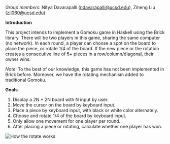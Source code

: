 *Group members*: Nitya Davarapalli (ndavarapalli@ucsd.edu), Ziheng Liu (zil060@ucsd.edu)

**Introduction**

This project intends to implement a Gomoku game in Haskell using the Brick library. There will be two players in this game, sharing the same computer (no network). In each round, a player can choose a spot on the board to place the piece, or rotate 1/4 of the board. If the new piece or the rotation creates a consecutive line of 5+ pieces in a row/column/diagonal, their owner wins. 

*Note*: To the best of our knowledge, this game has not been implemented in Brick before. Moreover, we have the rotating mechanism added to traditional Gomoku.

**Goals**
1. Display a 2N * 2N board with N input by user.
2. Move the cursor on the board by keyboard input.
3. Place a piece by keyboard input, with black or white color alternately.
4. Choose and rotate 1/4 of the board by keyboard input.
5. Only allow one movement for one player per round.
6. After placing a piece or rotating, calculate whether one player has won.


![How the rotate works](https://github.com/lzhfromustc/cse230/doc/RotateGomoku.webp)
